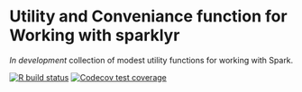 Utility and Conveniance function for Working with sparklyr
================

*In development* collection of modest utility functions for working with
Spark.

<!-- badges: start -->

[![R build
status](https://github.com/konradzdeb/sparklyrExtras/workflows/R-CMD-check/badge.svg)](https://github.com/konradzdeb/sparklyrExtras/actions)
[![Codecov test
coverage](https://codecov.io/gh/konradzdeb/sparklyrExtras/branch/master/graph/badge.svg)](https://codecov.io/gh/konradzdeb/sparklyrExtras?branch=master)
<!-- badges: end -->
